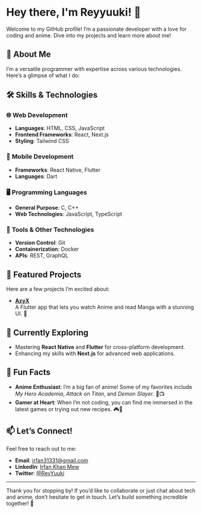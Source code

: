 # Hey there, I'm Reyyuuki! 👋

Welcome to my GitHub profile! I’m a passionate developer with a love for coding and anime. Dive into my projects and learn more about me!

## 🚀 About Me

I’m a versatile programmer with expertise across various technologies. Here’s a glimpse of what I do:

## 🛠️ Skills & Technologies

### 🌐 **Web Development**

- **Languages**: HTML, CSS, JavaScript
- **Frontend Frameworks**: React, Next.js
- **Styling**: Tailwind CSS

### 📱 **Mobile Development**

- **Frameworks**: React Native, Flutter
- **Languages**: Dart

### 🖥️ **Programming Languages**

- **General Purpose**: C, C++
- **Web Technologies**: JavaScript, TypeScript

### 🔧 **Tools & Other Technologies**

- **Version Control**: Git
- **Containerization**: Docker
- **APIs**: REST, GraphQL

## 🌟 Featured Projects

Here are a few projects I’m excited about:

- **[AzyX](https://github.com/reyyuuki/daizy_tv)**  
  A Flutter app that lets you watch Anime and read Manga with a stunning UI. 🍲

## 🌱 Currently Exploring

- Mastering **React Native** and **Flutter** for cross-platform development.
- Enhancing my skills with **Next.js** for advanced web applications.

## 🎨 Fun Facts

- **Anime Enthusiast**: I’m a big fan of anime! Some of my favorites include *My Hero Academia*, *Attack on Titan*, and *Demon Slayer*. 🌟📺
- **Gamer at Heart**: When I’m not coding, you can find me immersed in the latest games or trying out new recipes. 🎮🍳

## 📫 Let’s Connect!

Feel free to reach out to me:

- **Email**: [irfan31331@gmail.com](mailto:irfan31331@gmail.com)
- **LinkedIn**: [Irfan Khan Mew](https://www.linkedin.com/in/irfan-khan-mew)
- **Twitter**: [@ReyYuuki](https://twitter.com/ReyYuuki313)

---

Thank you for stopping by! If you’d like to collaborate or just chat about tech and anime, don’t hesitate to get in touch. Let’s build something incredible together! 🚀
